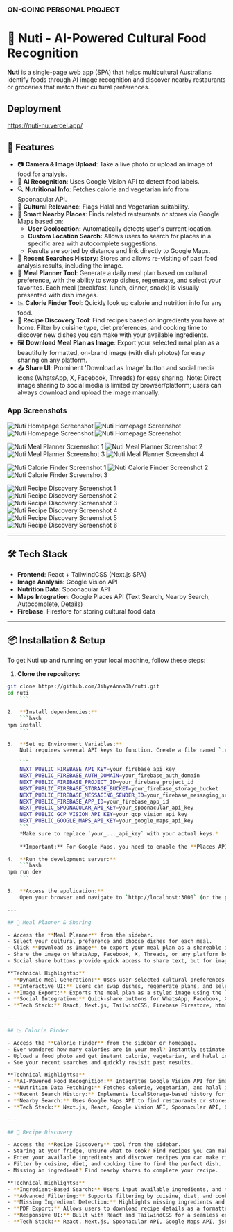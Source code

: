 ### ON-GOING PERSONAL PROJECT ###


# 🥗 Nuti - AI-Powered Cultural Food Recognition

**Nuti** is a single-page web app (SPA) that helps multicultural Australians identify foods through AI image recognition and discover nearby restaurants or groceries that match their cultural preferences.

## Deployment
https://nuti-nu.vercel.app/

## 🚀 Features

- 📷 **Camera & Image Upload**: Take a live photo or upload an image of food for analysis.
- 🧠 **AI Recognition**: Uses Google Vision API to detect food labels.
- 🔍 **Nutritional Info**: Fetches calorie and vegetarian info from Spoonacular API.
- 🕌 **Cultural Relevance**: Flags Halal and Vegetarian suitability.
- 📍 **Smart Nearby Places**: Finds related restaurants or stores via Google Maps based on:
    - **User Geolocation:** Automatically detects user's current location.
    - **Custom Location Search:** Allows users to search for places in a specific area with autocomplete suggestions.
    - Results are sorted by distance and link directly to Google Maps.
- 🔄 **Recent Searches History**: Stores and allows re-visiting of past food analysis results, including the image.
- 🥗 **Meal Planner Tool**: Generate a daily meal plan based on cultural preference, with the ability to swap dishes, regenerate, and select your favorites. Each meal (breakfast, lunch, dinner, snack) is visually presented with dish images.
- 📉 **Calorie Finder Tool**: Quickly look up calorie and nutrition info for any food.
- 🍳 **Recipe Discovery Tool**: Find recipes based on ingredients you have at home. Filter by cuisine type, diet preferences, and cooking time to discover new dishes you can make with your available ingredients.
- 🖼️ **Download Meal Plan as Image**: Export your selected meal plan as a beautifully formatted, on-brand image (with dish photos) for easy sharing on any platform.
- 📤 **Share UI**: Prominent 'Download as Image' button and social media icons (WhatsApp, X, Facebook, Threads) for easy sharing. Note: Direct image sharing to social media is limited by browser/platform; users can always download and upload the image manually.

### App Screenshots


![Nuti Homepage Screenshot](public/images/Landpage_screenshot1.png)
![Nuti Homepage Screenshot](public/images/Landpage_screenshot2.png)
![Nuti Homepage Screenshot](public/images/Landpage_screenshot3.png)
![Nuti Homepage Screenshot](public/images/Landpage_screenshot4.png)

![Nuti Meal Planner Screenshot 1](public/images/MealPlanner_screenshot_1.png)
![Nuti Meal Planner Screenshot 2](public/images/MealPlanner_screenshot_2.png)
![Nuti Meal Planner Screenshot 3](public/images/MealPlanner_screenshot_3.png)
![Nuti Meal Planner Screenshot 4](public/images/MealPlanner_screenshot_4.png)

![Nuti Calorie Finder Screenshot 1](public/images/CalorieFinder_screenshot_1.png)
![Nuti Calorie Finder Screenshot 2](public/images/CalorieFinder_screenshot_2.png)
![Nuti Calorie Finder Screenshot 3](public/images/CalorieFinder_screenshot_3.png)

![Nuti Recipe Discovery Screenshot 1](public/images/RecipeDiscovery_Screenshot_1.png)
![Nuti Recipe Discovery Screenshot 2](public/images/RecipeDiscovery_Screenshot_2.png)
![Nuti Recipe Discovery Screenshot 3](public/images/RecipeDiscovery_Screenshot_3.png)
![Nuti Recipe Discovery Screenshot 4](public/images/RecipeDiscovery_Screenshot_4.png)
![Nuti Recipe Discovery Screenshot 5](public/images/RecipeDiscovery_Screenshot_5.png)
![Nuti Recipe Discovery Screenshot 6](public/images/RecipeDiscovery_Screenshot_6.png)

---

## 🛠️ Tech Stack

- **Frontend**: React + TailwindCSS (Next.js SPA)
- **Image Analysis**: Google Vision API
- **Nutrition Data**: Spoonacular API
- **Maps Integration**: Google Places API (Text Search, Nearby Search, Autocomplete, Details)
- **Firebase**: Firestore for storing cultural food data

---

## 📦 Installation & Setup

To get Nuti up and running on your local machine, follow these steps:

1.  **Clone the repository:**
```bash
git clone https://github.com/JihyeAnnaOh/nuti.git
cd nuti
    ```

2.  **Install dependencies:**
    ```bash
npm install
    ```

3.  **Set up Environment Variables:**
    Nuti requires several API keys to function. Create a file named `.env.local` in the root of the project and add the following:

    ```
    NEXT_PUBLIC_FIREBASE_API_KEY=your_firebase_api_key
    NEXT_PUBLIC_FIREBASE_AUTH_DOMAIN=your_firebase_auth_domain
    NEXT_PUBLIC_FIREBASE_PROJECT_ID=your_firebase_project_id
    NEXT_PUBLIC_FIREBASE_STORAGE_BUCKET=your_firebase_storage_bucket
    NEXT_PUBLIC_FIREBASE_MESSAGING_SENDER_ID=your_firebase_messaging_sender_id
    NEXT_PUBLIC_FIREBASE_APP_ID=your_firebase_app_id
    NEXT_PUBLIC_SPOONACULAR_API_KEY=your_spoonacular_api_key
    NEXT_PUBLIC_GCP_VISION_API_KEY=your_gcp_vision_api_key
    NEXT_PUBLIC_GOOGLE_MAPS_API_KEY=your_google_maps_api_key
    ```
    *Make sure to replace `your_..._api_key` with your actual keys.*
    
    **Important:** For Google Maps, you need to enable the **Places API** and **Maps JavaScript API** in your Google Cloud Console to obtain `NEXT_PUBLIC_GOOGLE_MAPS_API_KEY`.

4.  **Run the development server:**
    ```bash
npm run dev
    ```

5.  **Access the application:**
    Open your browser and navigate to `http://localhost:3000` (or the port indicated in your terminal).

---

## 🥗 Meal Planner & Sharing

- Access the **Meal Planner** from the sidebar.
- Select your cultural preference and choose dishes for each meal.
- Click **Download as Image** to export your meal plan as a shareable image (includes your selected dishes and their photos, styled to match the NUTI brand).
- Share the image on WhatsApp, Facebook, X, Threads, or any platform by uploading the downloaded image.
- Social share buttons provide quick access to share text, but for image sharing, use the download feature.

**Technical Highlights:**
- **Dynamic Meal Generation:** Uses user-selected cultural preferences to generate a daily meal plan, leveraging Firestore for dish data and custom logic for meal diversity.
- **Interactive UI:** Users can swap dishes, regenerate plans, and select favorites, with real-time UI updates using React state management.
- **Image Export:** Exports the meal plan as a styled image using the `html-to-image` library, enabling easy sharing on social platforms.
- **Social Integration:** Quick-share buttons for WhatsApp, Facebook, X, and Threads, with custom share text and downloadable images.
- **Tech Stack:** React, Next.js, TailwindCSS, Firebase Firestore, html-to-image, custom hooks.

---

## 📉 Calorie Finder

- Access the **Calorie Finder** from the sidebar or homepage.
- Ever wondered how many calories are in your meal? Instantly estimate calories and nutrition by uploading a photo of your meal.
- Upload a food photo and get instant calorie, vegetarian, and halal info.
- See your recent searches and quickly revisit past results.

**Technical Highlights:**
- **AI-Powered Food Recognition:** Integrates Google Vision API for image label detection, providing robust food identification from user-uploaded photos.
- **Nutrition Data Fetching:** Fetches calorie, vegetarian, and halal information from the Spoonacular API, with error handling and fallback logic.
- **Recent Search History:** Implements localStorage-based history for instant access to previous analyses, with UI for deletion and re-analysis.
- **Nearby Search:** Uses Google Maps API to find restaurants or stores related to the identified food, based on user geolocation or custom search.
- **Tech Stack:** Next.js, React, Google Vision API, Spoonacular API, Google Maps API, localStorage.

---

## 🍳 Recipe Discovery

- Access the **Recipe Discovery** tool from the sidebar.
- Staring at your fridge, unsure what to cook? Find recipes you can make with the ingredients you have at home.
- Enter your available ingredients and discover recipes you can make right now.
- Filter by cuisine, diet, and cooking time to find the perfect dish.
- Missing an ingredient? Find nearby stores to complete your recipe.

**Technical Highlights:**
- **Ingredient-Based Search:** Users input available ingredients, and the app fetches matching recipes from the Spoonacular API.
- **Advanced Filtering:** Supports filtering by cuisine, diet, and cooking time, with dynamic UI updates.
- **Missing Ingredient Detection:** Highlights missing ingredients and provides Google Maps links to find them nearby.
- **PDF Export:** Allows users to download recipe details as a formatted PDF using `jsPDF`.
- **Responsive UI:** Built with React and TailwindCSS for a seamless experience across devices.
- **Tech Stack:** React, Next.js, Spoonacular API, Google Maps API, jsPDF.
